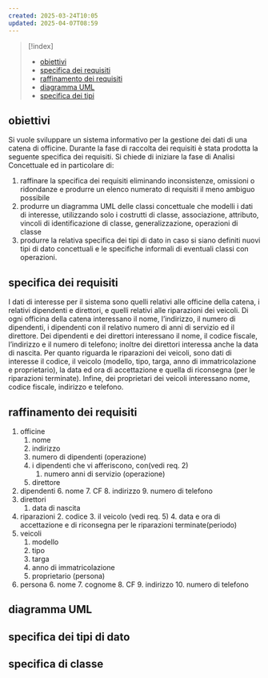 ```yaml
---
created: 2025-03-24T10:05
updated: 2025-04-07T08:59
---
```

>[!index]
>- [obiettivi](#obiettivi)
>- [specifica dei requisiti](#specifica%20dei%20requisiti)
>- [raffinamento dei requisiti](#raffinamento%20dei%20requisiti)
>- [diagramma UML](#diagramma%20UML)
>- [specifica dei tipi](#specifica%20dei%20tipi)
## obiettivi
Si vuole sviluppare un sistema informativo per la gestione dei dati di una catena di
officine.
Durante la fase di raccolta dei requisiti è stata prodotta la seguente specifica dei
requisiti.
Si chiede di iniziare la fase di Analisi Concettuale ed in particolare di:
1. raffinare la specifica dei requisiti eliminando inconsistenze, omissioni o ridondanze e produrre un elenco numerato di requisiti il meno ambiguo possibile
2. produrre un diagramma UML delle classi concettuale che modelli i dati di interesse, utilizzando solo i costrutti di classe, associazione, attributo, vincoli di identificazione di classe, generalizzazione, operazioni di classe
3. produrre la relativa specifica dei tipi di dato in caso si siano definiti nuovi tipi di
dato concettuali e le specifiche informali di eventuali classi con operazioni.
## specifica dei requisiti
I dati di interesse per il sistema sono quelli relativi alle officine della catena, i relativi dipendenti e direttori, e quelli relativi alle riparazioni dei veicoli.
Di ogni officina della catena interessano il nome, l’indirizzo, il numero di dipendenti, i dipendenti con il relativo numero di anni di servizio ed il direttore.
Dei dipendenti e dei direttori interessano il nome, il codice fiscale, l’indirizzo e il numero di telefono; inoltre dei direttori interessa anche la data di nascita.
Per quanto riguarda le riparazioni dei veicoli, sono dati di interesse il codice, il veicolo (modello, tipo, targa, anno di immatricolazione e proprietario), la data ed ora di accettazione e quella di riconsegna (per le riparazioni terminate).
Infine, dei proprietari dei veicoli interessano nome, codice fiscale, indirizzo e telefono.
## raffinamento dei requisiti
1. officine
	1. nome
	2. indirizzo
	3. numero di dipendenti (operazione)
	4. i dipendenti che vi afferiscono, con(vedi req. 2)
		1. numero anni di servizio (operazione)
	5. direttore
2. dipendenti
	6. nome
	7. CF
	8. indirizzo
	9. numero di telefono
3. direttori
	1. data di nascita
4. riparazioni
	2. codice
	3. il veicolo (vedi req. 5)
	4. data e ora di accettazione e di riconsegna per le riparazioni terminate(periodo)
5. veicoli
	1. modello
	2. tipo
	3. targa
	4. anno di immatricolazione
	5. proprietario (persona)
6. persona
	6. nome
	7. cognome
	8. CF
	9. indirizzo
	10. numero di telefono
## diagramma UML
## specifica dei tipi di dato

## specifica di classe